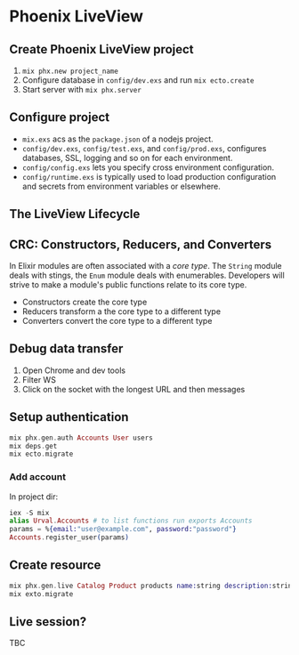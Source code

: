 # Phoenix LiveView

## Create Phoenix LiveView project

1. ```mix phx.new project_name```
2. Configure database in `config/dev.exs` and run `mix ecto.create`
3. Start server with `mix phx.server`

## Configure project

* `mix.exs` acs as the `package.json` of a nodejs project.
* `config/dev.exs`, `config/test.exs`, and `config/prod.exs`, configures databases, SSL, logging and so on for each environment.
* `config/config.exs` lets you specify cross environment configuration.
* `config/runtime.exs` is typically used to load production configuration and secrets from environment variables or elsewhere.

## The LiveView Lifecycle



## CRC: Constructors, Reducers, and Converters

In Elixir modules are often associated with a _core type_. The `String` module deals with stings, the `Enum` module deals with enumerables. Developers will strive to make a module's public functions relate to its core type.

* Constructors create the core type
* Reducers transform a the core type to a different type
* Converters convert the core type to a different type

## Debug data transfer

1. Open Chrome and dev tools
2. Filter WS
3. Click on the socket with the longest URL and then messages

## Setup authentication

```elixir
mix phx.gen.auth Accounts User users
mix deps.get
mix ecto.migrate
```

### Add account

In project dir:

```elixir
iex -S mix
alias Urval.Accounts # to list functions run exports Accounts
params = %{email:"user@example.com", password:"password"}
Accounts.register_user(params)
```

## Create resource

```elixir
mix phx.gen.live Catalog Product products name:string description:string unit_price:float sku:integer:unique
mix exto.migrate
```

## Live session?

TBC
